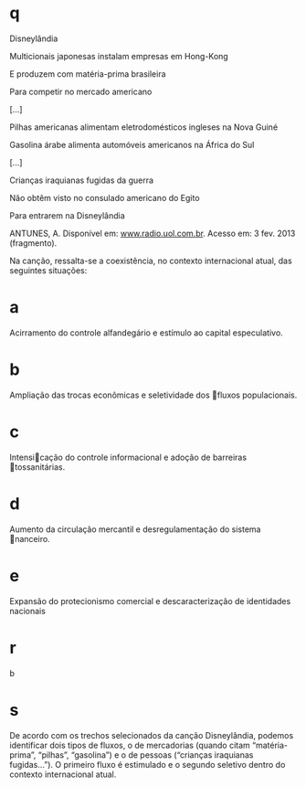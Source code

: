 # q
Disneylândia

Multicionais japonesas instalam empresas em Hong-Kong

E produzem com matéria-prima brasileira

Para competir no mercado americano

\[...]

Pilhas americanas alimentam eletrodomésticos ingleses na Nova Guiné

Gasolina árabe alimenta automóveis americanos na África do Sul

\[...]

Crianças iraquianas fugidas da guerra

Não obtêm visto no consulado americano do Egito

Para entrarem na Disneylândia

ANTUNES, A. Disponível em: www.radio.uol.com.br. Acesso em: 3 fev. 2013 (fragmento).

Na canção, ressalta-se a coexistência, no contexto internacional atual, das seguintes situações:

# a
Acirramento do controle alfandegário e estímulo ao capital especulativo.

# b
Ampliação das trocas econômicas e seletividade dos fluxos populacionais.

# c
Intensicação do controle informacional e adoção de barreiras tossanitárias.

# d
Aumento da circulação mercantil e desregulamentação do sistema nanceiro.

# e
Expansão do protecionismo comercial e descaracterização de identidades nacionais

# r
b

# s
De acordo com os trechos selecionados da canção Disneylândia, podemos identificar dois tipos de fluxos, o de mercadorias (quando citam “matéria-prima”, “pilhas”, “gasolina”) e o de pessoas (“crianças iraquianas fugidas…”). O primeiro fluxo é estimulado e o segundo seletivo dentro do contexto internacional atual.

